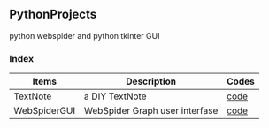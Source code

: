 ## PythonProjects
python webspider and python tkinter GUI
### Index
| Items| Description | Codes |
|------|-------------|-------|
| TextNote| a DIY TextNote| [code](TextNote) |
| WebSpiderGUI| WebSpider Graph user interfase| [code](WebSpiderGUI) |
